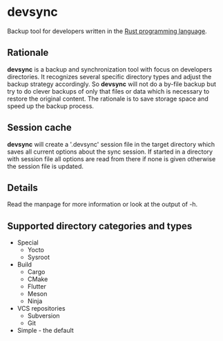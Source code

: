 # devsync
Backup tool for developers written in the [Rust programming
language](https://www.rust-lang.org/).  

## Rationale
**devsync** is a backup and synchronization tool with focus on
developers directories. It recognizes several specific directory types
and adjust the backup strategy accordingly. So **devsync** will not do
a by-file backup but try to do clever backups of only that files or
data which is necessary to restore the original content. The rationale
is to save storage space and speed up the backup process.  

## Session cache
**devsync** will create a '.devsync' session file in the target
directory which saves all current options about the sync session. If
started in a directory with session file all options are read from
there if none is given otherwise the session file is updated.  

## Details
Read the manpage for more information or look at the output of -h.  

## Supported directory categories and types
- Special
  - Yocto
  - Sysroot
- Build
  - Cargo
  - CMake
  - Flutter
  - Meson
  - Ninja
- VCS repositories
  - Subversion
  - Git
- Simple - the default
